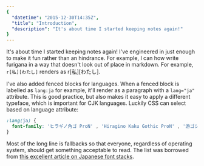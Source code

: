 ```yaml
---
{
  "datetime": "2015-12-30T14:35Z",
  "title": "Introduction",
  "description": "It's about time I started keeping notes again!"
}
---
```

It's about time I started keeping notes again! I've engineered in just enough
to make it fun rather than an hindrance. For example, I can how write furigana
in a way that doesn't look out of place in markdown. For example,
<code>r</code><code>[私][わたし]</code> renders as r[私][わたし].

I've also added fenced blocks for languages. When a fenced block is labelled as
`lang:ja` for example, it'll render as a paragraph with a `lang="ja"` attribute.
This is good practice, but also makes it easy to apply a different typeface,
which is important for CJK languages. Luckily CSS can select based on language
attribute:

```css
:lang(ja) {
  font-family: 'ヒラギノ角ゴ ProN' , 'Hiragino Kaku Gothic ProN' , '游ゴシック' , '游ゴシック体' , YuGothic , 'Yu Gothic' , 'メイリオ' , Meiryo , 'ＭＳ ゴシック' , 'MS Gothic' , HiraKakuProN-W3 , 'TakaoExゴシック' , TakaoExGothic , 'MotoyaLCedar' , 'Droid Sans Japanese' , sans-serif;
}
```

Most of the long line is fallbacks so that everyone, regardless of operating
system, should get something acceptable to read. The list was borrowed from
[this excellent article on Japanese font stacks][fonts].

[fonts]: https://hayataki-masaharu.jp/web-typography-in-japanese/
